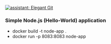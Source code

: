 [![assistant: Elegant Git](https://img.shields.io/badge/assistant-Elegant%20Git-000000.svg)](https://github.com/bees-hive/elegant-git)
### Simple Node.js (Hello-World) application

- docker build -t node-app .
- docker run -p 8083:8083 node-app
